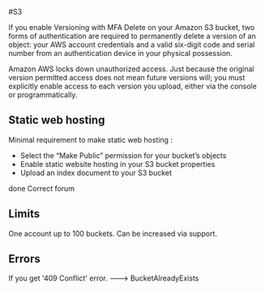 #S3


If you enable Versioning with MFA Delete on your Amazon S3 bucket, 
two forms of authentication are required to permanently delete a version
 of an object: your AWS account credentials and a valid six-digit code 
 and serial number from an authentication device in your physical possession.
 
 
Amazon AWS locks down unauthorized access. Just because the original version permitted access
 does not mean future versions will; you must explicitly enable access to each version 
 you upload, either via the console or programmatically.

##  Static web hosting 

Minimal requirement to make static web hosting : 
* Select the “Make Public” permission for your bucket’s objects
* Enable static website hosting in your S3 bucket properties
* Upload an index document to your S3 bucket


done Correct
forum

## Limits 

One account up to 100 buckets. Can be increased via support.

## Errors 

If you get '409 Conflict' error. ---> BucketAlreadyExists
